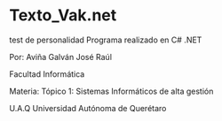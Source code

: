 # Texto_Vak.net
test de personalidad
Programa realizado en C# .NET 

Por: Aviña Galván José Raúl

Facultad Informática

Materia: Tópico 1: Sistemas Informáticos de alta gestión

U.A.Q Universidad Autónoma de Querétaro
